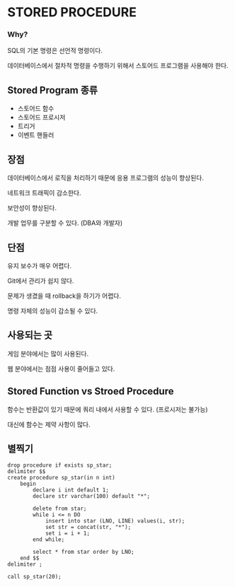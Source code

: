 # STORED PROCEDURE

### Why?

SQL의 기본 명령은 선언적 명령이다.

데이터베이스에서 절차적 명령을 수행하기 위해서 스토어드 프로그램을 사용해야 한다. 



## Stored Program 종류

* 스토어드 함수
* 스토어드 프로시저
* 트리거
* 이벤트 핸들러



## 장점

데이터베이스에서 로직을 처리하기 때문에 응용 프로그램의 성능이 향상된다.

네트워크 트래픽이 감소한다.

보안성이 향상된다.

개발 업무를 구분할 수 있다. (DBA와 개발자)



## 단점

유지 보수가 매우 어렵다.

Git에서 관리가 쉽지 않다.

문제가 생겼을 때 rollback을 하기가 어렵다.

명령 자체의 성능이 감소될 수 있다.



## 사용되는 곳

게임 분야에서는 많이 사용된다.

웹 분야에서는 점점 사용이 줄어들고 있다.



## Stored Function vs Stroed Procedure

함수는 반환값이 있기 때문에 쿼리 내에서 사용할 수 있다. (프로시저는 불가능)

대신에 함수는 제약 사항이 많다.



## 별찍기

```mysql
drop procedure if exists sp_star;
delimiter $$
create procedure sp_star(in n int)
	begin
		declare i int default 1;
        declare str varchar(100) default "*";
		
        delete from star;
        while i <= n DO
			insert into star (LNO, LINE) values(i, str);
			set str = concat(str, "*");
			set i = i + 1;
		end while;
        
        select * from star order by LNO;
	end $$
delimiter ;

call sp_star(20);
```

